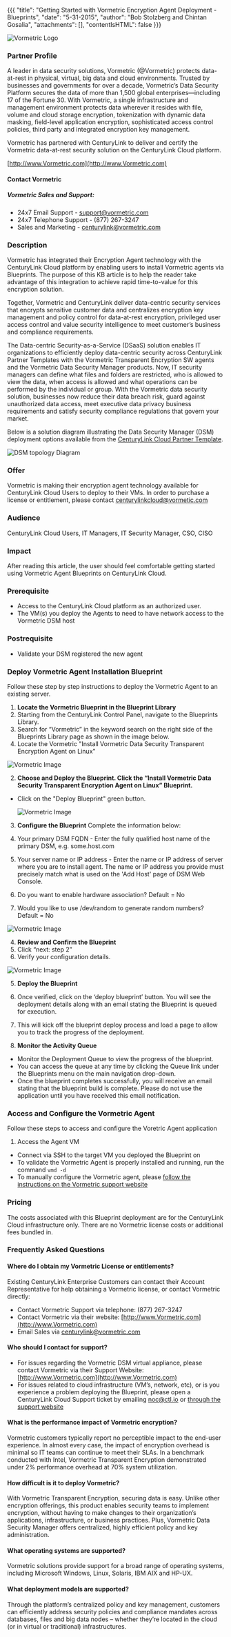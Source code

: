 {{{
  "title": "Getting Started with Vormetric Encryption Agent Deployment - Blueprints",
  "date": "5-31-2015",
  "author": "Bob Stolzberg and Chintan Gosalia",
  "attachments": [],
  "contentIsHTML": false
}}}

![Vormetric Logo](http://www.vormetric.com/sites/default/files/newsletter-images/vormetric-top-main-logo-2014-0109.jpg)

### Partner Profile
A leader in data security solutions, Vormetric (@Vormetric) protects data-at-rest in physical, virtual, big data and cloud environments. Trusted by businesses and governments for over a decade, Vormetric’s Data Security Platform secures the data of more than 1,500 global enterprises—including 17 of the Fortune 30. With Vormetric, a single infrastructure and management environment protects data wherever it resides with file, volume and cloud storage encryption, tokenization with dynamic data masking, field-level application encryption, sophisticated access control policies, third party and integrated encryption key management.

Vormetric has partnered with CenturyLink to deliver and certify the Vormetric data-at-rest security solution on the CenturyLink Cloud platform.

[http://www.Vormetric.com](http://www.Vormetric.com)

#### Contact Vormetric
##### Vormetric Sales and Support:
- 24x7 Email Support - [support@vormetric.com](mailto:support@vormetric.com)
- 24x7 Telephone Support - (877) 267-3247
- Sales and Marketing - [centurylink@vormetric.com](mailto:centurylink@vormetric.com)

### Description
Vormetric has integrated their Encryption Agent technology with the CenturyLink Cloud platform by enabling users to install Vormetric agents via Blueprints.  The purpose of this KB article is to help the reader take advantage of this integration to achieve rapid time-to-value for this encryption solution.

Together, Vormetric and CenturyLink deliver data-centric security services that encrypts sensitive customer data and centralizes encryption key management and policy control for data-at-rest encryption, privileged user access control and value security intelligence to meet customer’s business and compliance requirements.  

The Data-centric Security-as-a-Service (DSaaS) solution enables IT organizations to efficiently deploy data-centric security across CenturyLink Partner Templates with the Vormetric Transparent Encryption SW agents and the Vormetric Data Security Manager products.  Now, IT security managers can define what files and folders are restricted, who is allowed to view the data, when access is allowed and what operations can be performed by the individual or group.  With the Vormetric data security solution, businesses now reduce their data breach risk, guard against unauthorized data access, meet executive data privacy business requirements and satisfy security compliance regulations that govern your market. 

Below is a solution diagram illustrating the Data Security Manager (DSM) deployment options available from the [CenturyLink Cloud Partner Template](https://www.ctl.io/knowledge-base/ecosystem-partners/getting-started-with-vormetric-dsm/).

![DSM topology Diagram](http://www.vormetric.com/sites/default/files/vormetric-data-security-manager-2014-0617.png)

### Offer
Vormetric is making their encryption agent technology available for CenturyLink Cloud Users to deploy to their VMs.  In order to purchase a license or entitlement, please contact [centurylinkcloud@vormetic.com](mailto:centurylinkcloud@vormetic.com)

### Audience
CenturyLink Cloud Users, IT Managers, IT Security Manager, CSO, CISO

### Impact
After reading this article, the user should feel comfortable getting started using Vormetric Agent Blueprints on CenturyLink Cloud.

### Prerequisite
- Access to the CenturyLink Cloud platform as an authorized user.
- The VM(s) you deploy the Agents to need to have network access to the Vormetric DSM host

### Postrequisite
- Validate your DSM registered the new agent

### Deploy Vormetric Agent Installation Blueprint
Follow these step by step instructions to deploy the Vormetric Agent to an existing server.

1.	**Locate the Vormetric Blueprint in the Blueprint Library**
  1. Starting from the CenturyLink Control Panel, navigate to the Blueprints Library.
  2. Search for “Vormetric” in the keyword search on the right side of the Blueprints Library page as shown in the image below.
  3. Locate the Vormetric "Install Vormetric Data Security Transparent Encryption Agent on Linux"

  ![Vormetric Image](../../images/ecosystem-vormetric-agent-1.png)

2. **Choose and Deploy the Blueprint. Click the “Install Vormetric Data Security Transparent Encryption Agent on Linux” Blueprint.**
- Click on the "Deploy Blueprint" green button.

  ![Vormetric Image](../../images/ecosystem-vormetric-agent-2.png)

3. **Configure the Blueprint** 
Complete the information below:

  1. Your primary DSM FQDN - Enter the fully qualified host name of the primary DSM, e.g. some.host.com
  2. Your server name or IP address - Enter the name or IP address of server where you are to install agent. The name or IP address you provide must precisely match what is used on the 'Add Host' page of DSM Web Console.
  3. Do you want to enable hardware association? Default = No
  4. Would you like to use /dev/random to generate random numbers?  Default = No

  ![Vormetric Image](../../images/ecosystem-vormetric-agent-3.png)

4. **Review and Confirm the Blueprint**
1. Click “next: step 2”
2. Verify your configuration details.

  ![Vormetric Image](../../images/ecosystem-vormetric-agent-4.png)

5. **Deploy the Blueprint**
1. Once verified, click on the ‘deploy blueprint’ button. You will see the deployment details along with an email stating the Blueprint is queued for execution.
2. This will kick off the blueprint deploy process and load a page to allow you to track the progress of the deployment.

6. **Monitor the Activity Queue**
* Monitor the Deployment Queue to view the progress of the blueprint.
* You can access the queue at any time by clicking the Queue link under the Blueprints menu on the main navigation drop-down.
* Once the blueprint completes successfully, you will receive an email stating that the blueprint build is complete. Please do not use the application until you have received this email notification.

### Access and Configure the Vormetric Agent 
Follow these steps to access and configure the Voretric Agent application

1.	Access the Agent VM
- Connect via SSH to the target VM you deployed the Blueprint on
- To validate the Vormetric Agent is properly installed and running, run the command `vmd -d`
- To manually configure the Vormetric agent, please [follow the instructions on the Vormetric support website](http://www.Vormetric.com)

### Pricing
The costs associated with this Blueprint deployment are for the CenturyLink Cloud infrastructure only.  There are no Vormetric license costs or additional fees bundled in.    

### Frequently Asked Questions

#### Where do I obtain my Vormetric License or entitlements?
Existing CenturyLink Enterprise Customers can contact their Account Representative for help obtaining a Vormetric license, or contact Vormetric directly:
-   Contact Vormetric Support via telephone: (877) 267-3247
-   Contact Vormetric via their website: [http://www.Vormetric.com](http://www.Vormetric.com)
-   Email Sales via [centurylink@vormetric.com](mailto:centurylink@vormetric.com)

#### Who should I contact for support?
* For issues regarding the Vormetric DSM virtual appliance, please contact Vormetric via their Support Website: [http://www.Vormetric.com](http://www.Vormetric.com)
* For issues related to cloud infrastructure (VM’s, network, etc), or is you experience a problem deploying the Blueprint, please open a CenturyLink Cloud Support ticket by emailing [noc@ctl.io](mailto:noc@ctl.io) or [through the support website](https://t3n.zendesk.com/tickets/new) 

#### What is the performance impact of Vormetric encryption?
Vormetric customers typically report no perceptible impact to the end-user experience. In almost every case, the impact of encryption overhead is minimal so IT teams can continue to meet their SLAs. In a benchmark conducted with Intel, Vormetric Transparent Encryption demonstrated under 2% performance overhead at 70% system utilization.

#### How difficult is it to deploy Vormetric?
With Vormetric Transparent Encryption, securing data is easy.  Unlike other encryption offerings, this product enables security teams to implement encryption, without having to make changes to their organization’s applications, infrastructure, or business practices. Plus, Vormetric Data Security Manager offers centralized, highly efficient policy and key administration.

#### What operating systems are supported?
Vormetric solutions provide support for a broad range of operating systems, including Microsoft Windows, Linux, Solaris, IBM AIX and HP-UX.

#### What deployment models are supported?
Through the platform’s centralized policy and key management, customers can efficiently address security policies and compliance mandates across databases, files and big data nodes – whether they’re located in the cloud (or in virtual or traditional) infrastructures.
